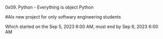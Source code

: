 0x09. Python - Everything is object
Python


#Alx new project for only softwary engineering students


Which started on the  Sep 5, 2023 6:00 AM, must end by Sep 6, 2023 6:00 AM
